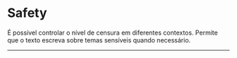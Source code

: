 # Safety

É possível controlar o nível de censura em diferentes contextos. Permite que o texto escreva sobre temas sensíveis quando necessário.

---
